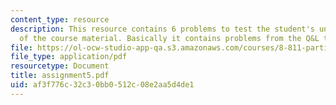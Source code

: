 ```yaml
---
content_type: resource
description: This resource contains 6 problems to test the student's understanding
  of the course material. Basically it contains problems from the Q&L textbook.
file: https://ol-ocw-studio-app-qa.s3.amazonaws.com/courses/8-811-particle-physics-ii-fall-2005/af3f776c32c30bb0512c08e2aa5d4de1_assignment5.pdf
file_type: application/pdf
resourcetype: Document
title: assignment5.pdf
uid: af3f776c-32c3-0bb0-512c-08e2aa5d4de1
---
```

